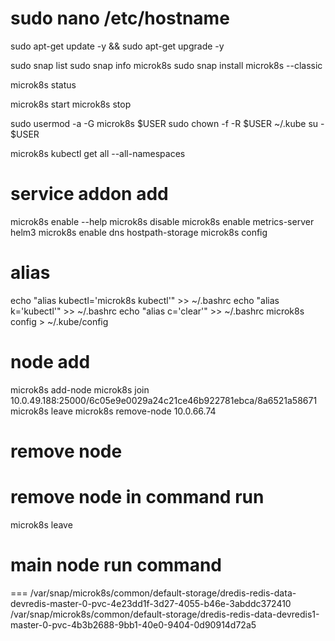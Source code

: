 # sudo nano /etc/hostname
sudo apt-get update -y && sudo apt-get upgrade -y

sudo snap list
sudo snap info microk8s
sudo snap install microk8s --classic

microk8s status

microk8s start
microk8s stop

sudo usermod -a -G microk8s $USER
sudo chown -f -R $USER ~/.kube
su - $USER

microk8s kubectl get all --all-namespaces

# service addon add
microk8s enable --help
microk8s disable <name>
microk8s enable metrics-server helm3
microk8s enable dns hostpath-storage
microk8s config

# alias
echo "alias kubectl='microk8s kubectl'" >> ~/.bashrc
echo "alias k='kubectl'" >> ~/.bashrc
echo "alias c='clear'" >> ~/.bashrc
microk8s config > ~/.kube/config

# node add
microk8s add-node
microk8s join 10.0.49.188:25000/6c05e9e0029a24c21ce46b922781ebca/8a6521a58671
microk8s leave
microk8s remove-node 10.0.66.74

# remove node
# remove node in command run
microk8s leave
# main node run command

===
/var/snap/microk8s/common/default-storage/dredis-redis-data-devredis-master-0-pvc-4e23dd1f-3d27-4055-b46e-3abddc372410
/var/snap/microk8s/common/default-storage/dredis-redis-data-devredis1-master-0-pvc-4b3b2688-9bb1-40e0-9404-0d90914d72a5